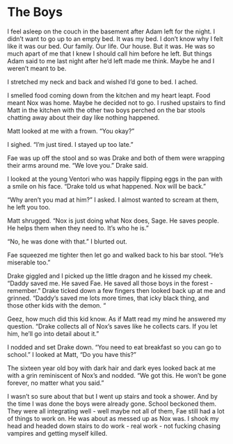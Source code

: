 # The Boys

I feel asleep on the couch in the basement after Adam left for the night. I didn’t want to go up to an empty bed. It was my bed. I don’t know why I felt like it was our bed. Our family. Our life. Our house. But it was. He was so much apart of me that I knew I should call him before he left. But things Adam said to me last night after he’d left made me think. Maybe he and I weren’t meant to be.

I stretched my neck and back and wished I’d gone to bed. I ached.

I smelled food coming down from the kitchen and my heart leapt. Food meant Nox was home. Maybe he decided not to go. I rushed upstairs to find Matt in the kitchen with the other two boys perched on the bar stools chatting away about their day like nothing happened.

Matt looked at me with a frown. “You okay?”

I sighed. “I’m just tired. I stayed up too late.”

Fae was up off the stool and so was Drake and both of them were wrapping their arms around me. “We love you.” Drake said.

I looked at the young Ventori who was happily flipping eggs in the pan with a smile on his face. “Drake told us what happened. Nox will be back.”

“Why aren’t you mad at him?” I asked. I almost wanted to scream at them, he left you too.

Matt shrugged. “Nox is just doing what Nox does, Sage. He saves people. He helps them when they need to. It’s who he is.”

“No, he was done with that.” I blurted out.

Fae squeezed me tighter then let go and walked back to his bar stool. “He’s miserable too.”

Drake giggled and I picked up the little dragon and he kissed my cheek. “Daddy saved me. He saved Fae. He saved all those boys in the forest - remember.” Drake ticked down a few fingers then looked back up at me and grinned. “Daddy’s saved me lots more times, that icky black thing, and those other kids with the demon. “

Geez, how much did this kid know. As if Matt read my mind he answered my question. “Drake collects all of Nox’s saves like he collects cars. If you let him, he’ll go into detail about it.”

I nodded and set Drake down. “You need to eat breakfast so you can go to school.” I looked at Matt, “Do you have this?”

The sixteen year old boy with dark hair and dark eyes looked back at me with a grin reminiscent of Nox’s and nodded. “We got this. He won’t be gone forever, no matter what you said.”

I wasn’t so sure about that but I went up stairs and took a shower. And by the time I was done the boys were already gone. School beckoned them. They were all integrating well - well maybe not all of them, Fae still had a lot of things to work on. He was about as messed up as Nox was. I shook my head and headed down stairs to do work - real work - not fucking chasing vampires and getting myself killed.

